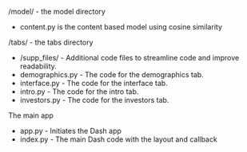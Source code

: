 
/model/ - the model directory
- content.py is the content based model using cosine similarity

/tabs/ - the tabs directory

- /supp_files/ - Additional code files to streamline code and improve readability.
- demographics.py - The code for the demographics tab.
- interface.py - The code for the interface tab.
- intro.py - The code for the intro tab.
- investors.py - The code for the investors tab.

The main app

- app.py - Initiates the Dash app
- index.py - The main Dash code with the layout and callback

